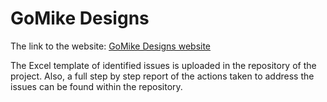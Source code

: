 <html lang="en">

<body>

<h1>GoMike Designs</h1>
<p>
    The link to the website: <a href="https://mihailtudos.github.io/GoMikeDesigs/">GoMike Designs website</a>
</p>
<p> The Excel template of identified issues is uploaded in the repository of the project. Also, a full step by step report of the actions taken to address the issues can be found within the repository. </p>
<br />
</body>
